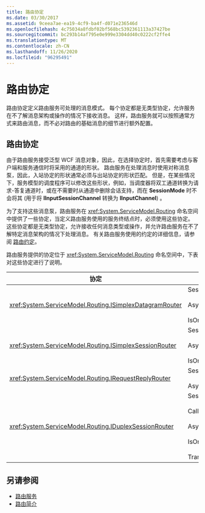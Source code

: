 ```yaml
---
title: 路由协定
ms.date: 03/30/2017
ms.assetid: 9ceea7ae-ea19-4cf9-ba4f-d071e236546d
ms.openlocfilehash: 4c75034a8fdbf02bf568bc5392361113a37427be
ms.sourcegitcommit: bc293b14af795e0e999e3304dd40c0222cf2ffe4
ms.translationtype: MT
ms.contentlocale: zh-CN
ms.lasthandoff: 11/26/2020
ms.locfileid: "96295491"
---
```

# <a name="routing-contracts"></a>路由协定

路由协定定义路由服务可处理的消息模式。  每个协定都是无类型协定，允许服务在不了解消息架构或操作的情况下接收消息。 这样，路由服务就可以按照通常方式来路由消息，而不必对路由的基础消息的细节进行额外配置。  
  
## <a name="routing-contracts"></a>路由协定  

 由于路由服务接受泛型 WCF 消息对象，因此，在选择协定时，首先需要考虑与客户端和服务通信时将采用的通道的形状。 路由服务在处理消息时使用对称消息泵，因此，入站协定的形状通常必须与出站协定的形状匹配。 但是，在某些情况下，服务模型的调度程序可以修改这些形状，例如，当调度器将双工通道转换为请求-答复通道时，或在不需要时从通道中删除会话支持，而在 **SessionMode** 时不会将其 (用于将 **IInputSessionChannel** 转换为 **IInputChannel**) 。  
  
 为了支持这些消息泵，路由服务在 <xref:System.ServiceModel.Routing> 命名空间中提供了一些协定，当定义路由服务使用的服务终结点时，必须使用这些协定。 这些协定都是无类型协定，允许接收任何消息类型或操作，并允许路由服务在不了解特定消息架构的情况下处理消息。 有关路由服务使用的约定的详细信息，请参阅 [路由约定](routing-contracts.md)。  
  
 路由服务提供的协定位于 <xref:System.ServiceModel.Routing> 命名空间中，下表对这些协定进行了说明。  
  
|协定|形状|通道形状|  
|--------------|-----------|-------------------|  
|<xref:System.ServiceModel.Routing.ISimplexDatagramRouter>|SessionMode = SessionMode.Allowed<br /><br /> AsyncPattern = true<br /><br /> IsOneWay = true|IInputChannel-> IOutputChannel|  
|<xref:System.ServiceModel.Routing.ISimplexSessionRouter>|SessionMode = SessionMode.Required<br /><br /> AsyncPattern = true<br /><br /> IsOneWay = true|IInputSessionChannel-> IOutputSessionChannel|  
|<xref:System.ServiceModel.Routing.IRequestReplyRouter>|SessionMode = SessionMode.Allowed<br /><br /> AsyncPattern = true|IReplyChannel-> IRequestChannel|  
|<xref:System.ServiceModel.Routing.IDuplexSessionRouter>|SessionMode=SessionMode.Required<br /><br /> CallbackContract=typeof(ISimplexSession)<br /><br /> AsyncPattern = true<br /><br /> IsOneWay = true<br /><br /> TransactionFlow(TransactionFlowOption.Allowed)|IDuplexSessionChannel-> IDuplexSessionChannel|  
  
## <a name="see-also"></a>另请参阅

- [路由服务](routing-service.md)
- [路由简介](routing-introduction.md)
